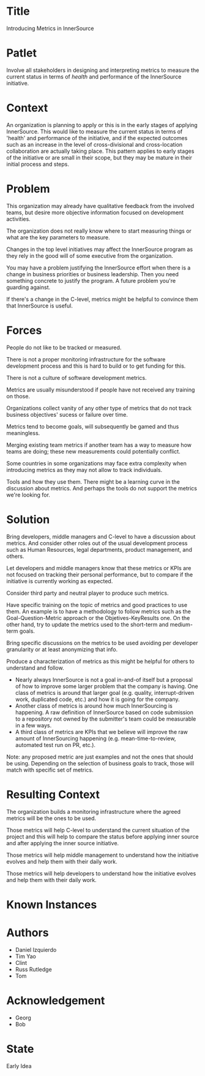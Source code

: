 # Title

Introducing Metrics in InnerSource

# Patlet

Involve all stakeholders in designing and interpreting metrics to measure the
current status in terms of _health_ and performance of the InnerSource 
initiative.

# Context

An organization is planning to apply or this is in the early stages of applying InnerSource. This would like to measure the current status in terms of 'health' and performance of the initiative, and if the expected outcomes such as an increase in the level of cross-divisional and cross-location collaboration are actually taking place.
This pattern applies to early stages of the initiative or are small in their scope, but they may be mature in their initial process and steps.


# Problem

This organization may already have qualitative feedback from the
involved teams, but desire more objective information focused
on development activities.

The organization does not really know where to start measuring
things or what are the key parameters to measure.

Changes in the top level initiatives may affect the InnerSource program
as they rely in the good will of some executive from the organization.

You may have a problem justifying the InnerSource effort when there is
a change in business priorities or business leadership. Then you need 
something concrete to justify the program. A future problem you're
guarding against.

If there's a change in the C-level, metrics might be helpful to convince
them that InnerSource is useful.


# Forces

People do not like to be tracked or measured.

There is not a proper monitoring infrastructure for the software
development process and this is hard to build or to get funding
for this.

There is not a culture of software development metrics.

Metrics are usually misunderstood if people have not received any
training on those.

Organizations collect vanity of any other type of metrics that do not
track business objectives' sucess or failure over time.

Metrics tend to become goals, will subsequently be gamed and thus meaningless.

Merging existing team metrics if another team has a way to measure how teams are doing; these new measurements could potentially conflict.

Some countries in some organizations may face extra complexity when introducing metrics as they may not allow to track individuals.

Tools and how they use them. There might be a learning curve in the discussion about metrics. And perhaps the tools do not support the metrics we're looking for.

# Solution

Bring developers, middle managers and C-level to have a discussion
about metrics. And consider other roles out of the usual development process such as
Human Resources, legal departments, product management, and others.

Let developers and middle managers know that these metrics or KPIs
are not focused on tracking their personal performance, but to compare
if the initiative is currently working as expected.

Consider third party and neutral player to produce such metrics.

Have specific training on the topic of metrics and good practices
to use them. An example is to have a methodology to follow metrics such
as the Goal-Question-Metric approach or the Objetives-KeyResults one.
On the other hand, try to update the metrics used to the short-term
and medium-term goals.

Bring specific discussions on the metrics to be used avoiding per
developer granularity or at least anonymizing that info.

Produce a characterization of metrics as this might be helpful for others
to understand and follow.

* Nearly always InnerSource is not a goal in-and-of itself but a proposal of how to improve some larger problem that the company is having. One class of metrics is around that larger goal (e.g. quality, interrupt-driven work, duplicated code, etc.) and how it is going for the company.
* Another class of metrics is around how much InnerSourcing is happening. A raw definition of InnerSource based on code submission to a repository not owned by the submitter's team could be measurable in a few ways.
* A third class of metrics are KPIs that we believe will improve the raw amount of InnerSourcing happening (e.g. mean-time-to-review, automated test run on PR, etc.).

Note: any proposed metric are just examples and not the ones that should be using. Depending on the selection of business goals to track, those will match with specific set of metrics.


# Resulting Context

The organization builds a monitoring infrastructure where the agreed
metrics will be the ones to be used.

Those metrics will help C-level to understand the current situation
of the project and this will help to compare the status before
applying inner source and after applying the inner source initiative.

Those metrics will help middle management to understand how the
initiative evolves and help them with their daily work.

Those metrics will help developers to understand how the initiative
evolves and help them with their daily work.


# Known Instances


# Authors

- Daniel Izquierdo
- Tim Yao
- Clint
- Russ Rutledge
- Tom

# Acknowledgement

- Georg
- Bob

# State

Early Idea

